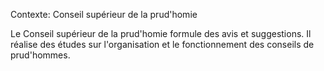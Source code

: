 Contexte: Conseil supérieur de la prud'homie

Le Conseil supérieur de la prud'homie formule des avis et suggestions. Il réalise des études sur l'organisation et le fonctionnement des conseils de prud'hommes.
